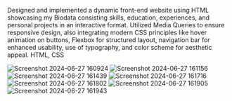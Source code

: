 Designed and implemented a dynamic front-end website using HTML showcasing my Biodata consisting skills, education, experiences, and personal projects in an interactive format. Utilized Media Queries to ensure responsive design, also integrating modern CSS principles like hover animation on buttons, Flexbox for structured layout, navigation bar for enhanced usability, use of typography, and color scheme for aesthetic appeal. 
HTML, CSS

![Screenshot 2024-06-27 160924](https://github.com/JyotiDixit172/Personal_Portfolio/assets/97622078/9269032d-92e4-4834-aff5-3ac2dbbaf181)
![Screenshot 2024-06-27 161156](https://github.com/JyotiDixit172/Personal_Portfolio/assets/97622078/97532dbf-5446-47d7-95f7-d7b8992c6967)
![Screenshot 2024-06-27 161439](https://github.com/JyotiDixit172/Personal_Portfolio/assets/97622078/395297ff-d4d6-4076-b969-9766116c678c)
![Screenshot 2024-06-27 161716](https://github.com/JyotiDixit172/Personal_Portfolio/assets/97622078/56610e78-b427-46b8-97f8-650c8d6c4608)
![Screenshot 2024-06-27 161802](https://github.com/JyotiDixit172/Personal_Portfolio/assets/97622078/ebcadd36-da16-4eb5-ab94-0fcb255fe982)
![Screenshot 2024-06-27 161905](https://github.com/JyotiDixit172/Personal_Portfolio/assets/97622078/50a1f02f-ffde-4cf1-bbf8-3aeca0e32687)
![Screenshot 2024-06-27 161943](https://github.com/JyotiDixit172/Personal_Portfolio/assets/97622078/66bef559-3a36-482a-8ce8-b3f436a747ad)
